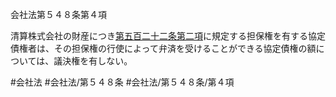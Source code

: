 会社法第５４８条第４項

清算株式会社の財産につき[第五百二十二条第二項](会社法＿＿＿＿第５２２条第２項)に規定する担保権を有する協定債権者は、その担保権の行使によって弁済を受けることができる協定債権の額については、議決権を有しない。

#会社法
#会社法/第５４８条
#会社法/第５４８条/第４項

